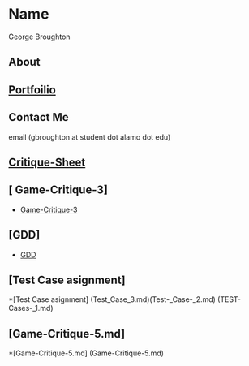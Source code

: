 # Name
George Broughton 
## About
## [Portfoilio](portfolio)
## Contact Me
email (gbroughton at student dot alamo dot edu)
## [ Critique-Sheet]( Critique-Sheet.md)
## [ Game-Critique-3] 
* [Game-Critique-3](Game-Critique-3.md)
## [GDD]
* [GDD](GDD.md)
## [Test Case asignment]
*[Test Case asignment] (Test_Case_3.md)(Test-_Case-_2.md) (TEST-Cases-_1.md)
## [Game-Critique-5.md]
*[Game-Critique-5.md] (Game-Critique-5.md)
